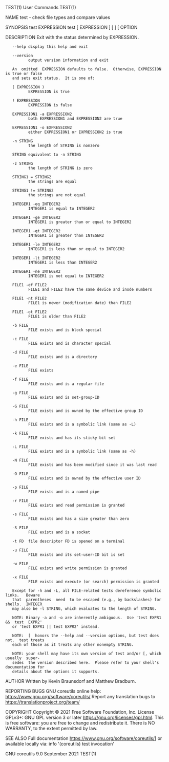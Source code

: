 TEST(1)                               User Commands                               TEST(1)

NAME
       test - check file types and compare values

SYNOPSIS
       test EXPRESSION
       test
       [ EXPRESSION ]
       [ ]
       [ OPTION

DESCRIPTION
       Exit with the status determined by EXPRESSION.

       --help display this help and exit

       --version
              output version information and exit

       An  omitted  EXPRESSION defaults to false.  Otherwise, EXPRESSION is true or false
       and sets exit status.  It is one of:

       ( EXPRESSION )
              EXPRESSION is true

       ! EXPRESSION
              EXPRESSION is false

       EXPRESSION1 -a EXPRESSION2
              both EXPRESSION1 and EXPRESSION2 are true

       EXPRESSION1 -o EXPRESSION2
              either EXPRESSION1 or EXPRESSION2 is true

       -n STRING
              the length of STRING is nonzero

       STRING equivalent to -n STRING

       -z STRING
              the length of STRING is zero

       STRING1 = STRING2
              the strings are equal

       STRING1 != STRING2
              the strings are not equal

       INTEGER1 -eq INTEGER2
              INTEGER1 is equal to INTEGER2

       INTEGER1 -ge INTEGER2
              INTEGER1 is greater than or equal to INTEGER2

       INTEGER1 -gt INTEGER2
              INTEGER1 is greater than INTEGER2

       INTEGER1 -le INTEGER2
              INTEGER1 is less than or equal to INTEGER2

       INTEGER1 -lt INTEGER2
              INTEGER1 is less than INTEGER2

       INTEGER1 -ne INTEGER2
              INTEGER1 is not equal to INTEGER2

       FILE1 -ef FILE2
              FILE1 and FILE2 have the same device and inode numbers

       FILE1 -nt FILE2
              FILE1 is newer (modification date) than FILE2

       FILE1 -ot FILE2
              FILE1 is older than FILE2

       -b FILE
              FILE exists and is block special

       -c FILE
              FILE exists and is character special

       -d FILE
              FILE exists and is a directory

       -e FILE
              FILE exists

       -f FILE
              FILE exists and is a regular file

       -g FILE
              FILE exists and is set-group-ID

       -G FILE
              FILE exists and is owned by the effective group ID

       -h FILE
              FILE exists and is a symbolic link (same as -L)

       -k FILE
              FILE exists and has its sticky bit set

       -L FILE
              FILE exists and is a symbolic link (same as -h)

       -N FILE
              FILE exists and has been modified since it was last read

       -O FILE
              FILE exists and is owned by the effective user ID

       -p FILE
              FILE exists and is a named pipe

       -r FILE
              FILE exists and read permission is granted

       -s FILE
              FILE exists and has a size greater than zero

       -S FILE
              FILE exists and is a socket

       -t FD  file descriptor FD is opened on a terminal

       -u FILE
              FILE exists and its set-user-ID bit is set

       -w FILE
              FILE exists and write permission is granted

       -x FILE
              FILE exists and execute (or search) permission is granted

       Except for -h and -L, all FILE-related tests dereference symbolic  links.   Beware
       that  parentheses  need  to be escaped (e.g., by backslashes) for shells.  INTEGER
       may also be -l STRING, which evaluates to the length of STRING.

       NOTE: Binary -a and -o are inherently ambiguous.  Use 'test EXPR1 &&  test  EXPR2'
       or 'test EXPR1 || test EXPR2' instead.

       NOTE:  [  honors the --help and --version options, but test does not.  test treats
       each of those as it treats any other nonempty STRING.

       NOTE: your shell may have its own version of test and/or [, which  usually  super‐
       sedes  the version described here.  Please refer to your shell's documentation for
       details about the options it supports.

AUTHOR
       Written by Kevin Braunsdorf and Matthew Bradburn.

REPORTING BUGS
       GNU coreutils online help: <https://www.gnu.org/software/coreutils/>
       Report any translation bugs to <https://translationproject.org/team/>

COPYRIGHT
       Copyright © 2021 Free Software Foundation, Inc.  License GPLv3+: GNU GPL version 3
       or later <https://gnu.org/licenses/gpl.html>.
       This  is  free  software: you are free to change and redistribute it.  There is NO
       WARRANTY, to the extent permitted by law.

SEE ALSO
       Full documentation <https://www.gnu.org/software/coreutils/[>
       or available locally via: info '(coreutils) test invocation'

GNU coreutils 9.0                     September 2021                              TEST(1)
